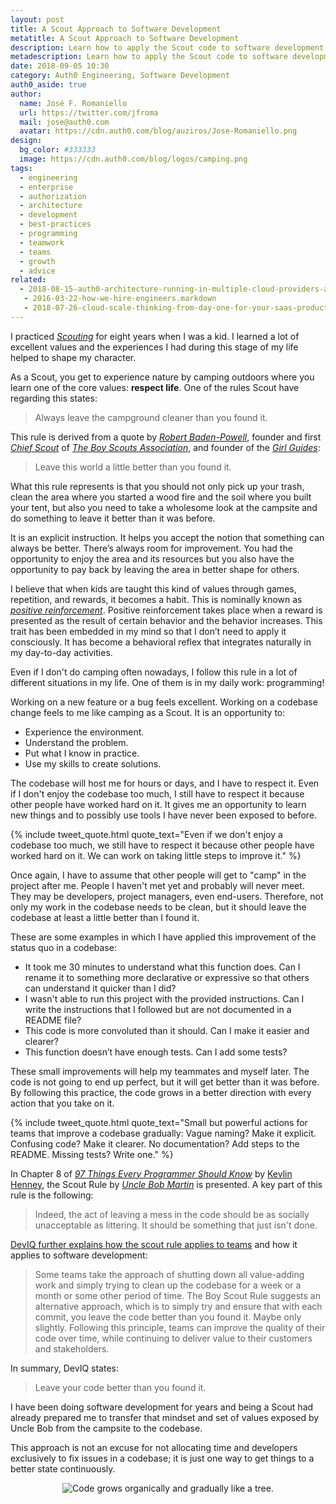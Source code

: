 ```yaml
---
layout: post
title: A Scout Approach to Software Development
metatitle: A Scout Approach to Software Development
description: Learn how to apply the Scout code to software development to get code to a better state continuously.
metadescription: Learn how to apply the Scout code to software development to get code to a better state continuously.
date: 2018-09-05 10:30
category: Auth0 Engineering, Software Development
auth0_aside: true
author:
  name: José F. Romaniello
  url: https://twitter.com/jfroma
  mail: jose@auth0.com
  avatar: https://cdn.auth0.com/blog/auziros/Jose-Romaniello.png
design:
  bg_color: #333333
  image: https://cdn.auth0.com/blog/logos/camping.png
tags:
  - engineering
  - enterprise
  - authorization
  - architecture
  - development
  - best-practices
  - programming
  - teamwork
  - teams
  - growth
  - advice
related:
  - 2018-08-15-auth0-architecture-running-in-multiple-cloud-providers-and-regions
   - 2016-03-22-how-we-hire-engineers.markdown
   - 2018-07-26-cloud-scale-thinking-from-day-one-for-your-saas-products
---
```


I practiced [_Scouting_](https://en.wikipedia.org/wiki/Scouting) for eight years when I was a kid. I learned a lot of excellent values and the experiences I had during this stage of my life helped to shape my character.

As a Scout, you get to experience nature by camping outdoors where you learn one of the core values: **respect life**. One of the rules Scout have regarding this states:

> Always leave the campground cleaner than you found it.

This rule is derived from a quote by [_Robert Baden-Powell_](https://en.wikipedia.org/wiki/Robert_Baden-Powell,_1st_Baron_Baden-Powell), founder and first [_Chief Scout_](<https://en.wikipedia.org/wiki/Chief_Scout_(The_Scout_Association)>) of [_The Boy Scouts Association_](https://en.wikipedia.org/wiki/The_Scout_Association), and founder of the [_Girl Guides_](https://en.wikipedia.org/wiki/Girlguiding):

> Leave this world a little better than you found it.

What this rule represents is that you should not only pick up your trash, clean the area where you started a wood fire and the soil where you built your tent, but also you need to take a wholesome look at the campsite and do something to leave it better than it was before.

It is an explicit instruction. It helps you accept the notion that something can always be better. There’s always room for improvement. You had the opportunity to enjoy the area and its resources but you also have the opportunity to pay back by leaving the area in better shape for others.

I believe that when kids are taught this kind of values through games, repetition, and rewards, it becomes a habit. This is nominally known as [_positive reinforcement_](https://en.wikipedia.org/wiki/Reinforcement#Positive_reinforcement). Positive reinforcement takes place when a reward is presented as the result of certain behavior and the behavior increases. This trait has been embedded in my mind so that I don’t need to apply it consciously. It has become a behavioral reflex that integrates naturally in my day-to-day activities.

Even if I don't do camping often nowadays, I follow this rule in a lot of different situations in my life. One of them is in my daily work: programming!

Working on a new feature or a bug feels excellent. Working on a codebase change feels to me like camping as a Scout. It is an opportunity to:

- Experience the environment.
- Understand the problem.
- Put what I know in practice.
- Use my skills to create solutions.

The codebase will host me for hours or days, and I have to respect it. Even if I don't enjoy the codebase too much, I still have to respect it because other people have worked hard on it. It gives me an opportunity to learn new things and to possibly use tools I have never been exposed to before.

{% include tweet_quote.html quote_text="Even if we don't enjoy a codebase too much, we still have to respect it because other people have worked hard on it. We can work on taking little steps to improve it." %}

Once again, I have to assume that other people will get to "camp" in the project after me. People I haven't met yet and probably will never meet. They may be developers, project managers, even end-users. Therefore, not only my work in the codebase needs to be clean, but it should leave the codebase at least a little better than I found it.

These are some examples in which I have applied this improvement of the status quo in a codebase:

- It took me 30 minutes to understand what this function does. Can I rename it to something more declarative or expressive so that others can understand it quicker than I did?
- I wasn't able to run this project with the provided instructions. Can I write the instructions that I followed but are not documented in a README file?
- This code is more convoluted than it should. Can I make it easier and clearer?
- This function doesn’t have enough tests. Can I add some tests?

These small improvements will help my teammates and myself later. The code is not going to end up perfect, but it will get better than it was before. By following this practice, the code grows in a better direction with every action that you take on it.

{% include tweet_quote.html quote_text="Small but powerful actions for teams that improve a codebase gradually: Vague naming? Make it explicit. Confusing code? Make it clearer. No documentation? Add steps to the README. Missing tests? Write one." %}

In Chapter 8 of [_97 Things Every Programmer Should Know_](https://www.amazon.com/Things-Every-Programmer-Should-Know/dp/0596809484) by [Kevlin Henney](https://twitter.com/KevlinHenney), the Scout Rule by [_Uncle Bob Martin_](https://twitter.com/unclebobmartin) is presented. A key part of this rule is the following:

> Indeed, the act of leaving a mess in the code should be as socially unacceptable as littering. It should be something that just isn't done.

[DevIQ further explains how the scout rule applies to teams](https://deviq.com/boy-scout-rule/) and how it applies to software development:

> Some teams take the approach of shutting down all value-adding work and simply trying to clean up the codebase for a week or a month or some other period of time. The Boy Scout Rule suggests an alternative approach, which is to simply try and ensure that with each commit, you leave the code better than you found it. Maybe only slightly. Following this principle, teams can improve the quality of their code over time, while continuing to deliver value to their customers and stakeholders.

In summary, DevIQ states:

> Leave your code better than you found it.

I have been doing software development for years and being a Scout had already prepared me to transfer that mindset and set of values exposed by Uncle Bob from the campsite to the codebase.

This approach is not an excuse for not allocating time and developers exclusively to fix issues in a codebase; it is just one way to get things to a better state continuously.

<p style="text-align: center;">
  <img src="https://cdn.auth0.com/blog/scout-approach-to-software-development/Binary-Tree.png" alt="Code grows organically and gradually like a tree.">
</p>
